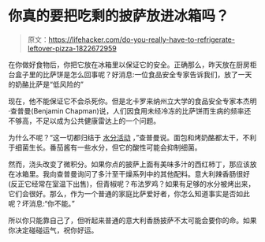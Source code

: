 # 你真的要把吃剩的披萨放进冰箱吗？

> 原文：<https://lifehacker.com/do-you-really-have-to-refrigerate-leftover-pizza-1822672959>

在你做好食物后，你把它放在冰箱里以保证它的安全。正确那么，昨天放在厨房柜台盒子里的比萨饼是怎么回事呢？好消息:一位食品安全专家告诉我们，放了一天的奶酪比萨是“低风险的”



现在，他不能保证它不会杀死你。但是北卡罗来纳州立大学的食品安全专家本杰明·查普曼(Benjamin Chapman)说，人们因食用未经冷冻的比萨饼而生病的频率还不够高，不足以成为公共健康雷达上的一个问题。

为什么不呢？“这一切都归结于 [水分活动](https://en.wikipedia.org/wiki/Water_activity) ，”查普曼说。面包和烤奶酪都太干，不利于细菌生长。番茄酱有一些水分，但它的酸性可能会抑制细菌。

然而，浇头改变了微积分。如果你点的披萨上面有美味多汁的西红柿丁，那应该放在冰箱里。我向查普曼询问了多汁至干燥系列中的其他配料。意大利辣香肠很好(反正它经常在室温下出售)，但青椒呢？布法罗鸡？如果有足够的水分被烤出来，它们会很好。那么，作为一个普通的家庭比萨爱好者，你怎么知道事实是否如此呢？坏消息:“你不能。”

所以你只能靠自己了，但听起来普通的意大利香肠披萨不太可能会要你的命。如果你决定碰碰运气，祝你好运。